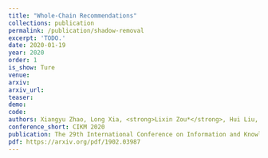 ```yaml
---    
title: "Whole-Chain Recommendations"
collections: publication
permalink: /publication/shadow-removal
excerpt: 'TODO.'
date: 2020-01-19
year: 2020
order: 1
is_show: Ture
venue: 
arxiv: 
arxiv_url: 
teaser: 
demo: 
code: 
authors: Xiangyu Zhao, Long Xia, <strong>Lixin Zou*</strong>, Hui Liu, Dawei Yin, Jiliang Tang
conference_short: CIKM 2020
publication: The 29th International Conference on Information and Knowledge Management.<strong>(CCF-B)</strong>
pdf: https://arxiv.org/pdf/1902.03987
---
```



